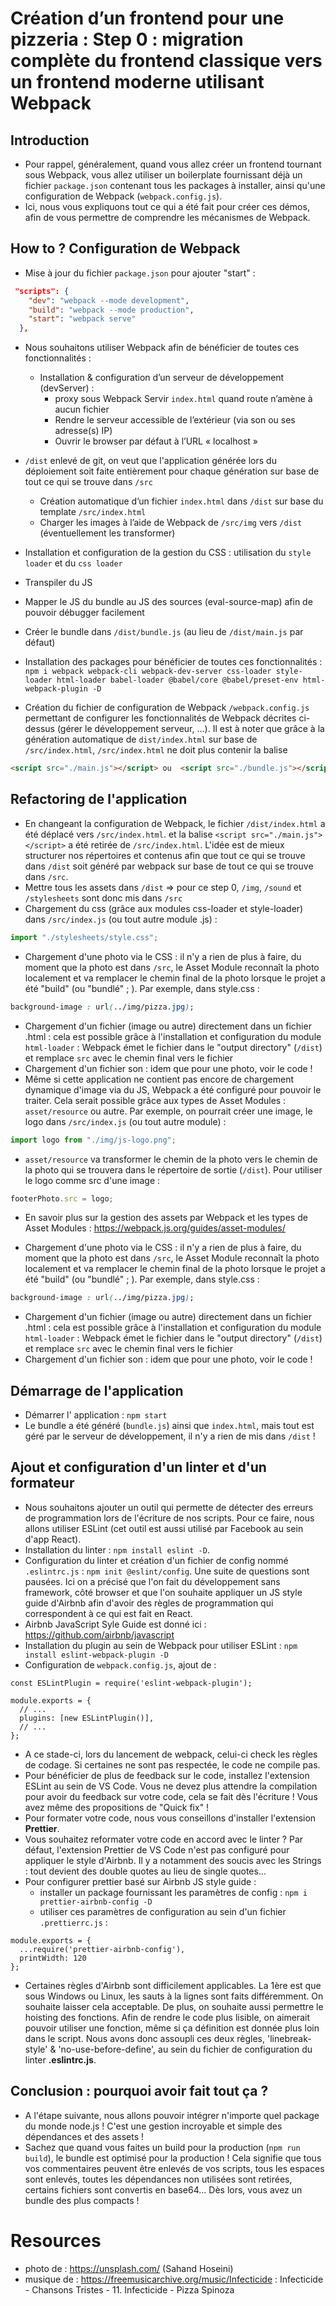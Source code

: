 # Création d’un frontend pour une pizzeria : Step 0 : migration complète du frontend classique vers un frontend moderne utilisant Webpack

## Introduction
- Pour rappel, généralement, quand vous allez créer un frontend tournant sous Webpack, vous allez utiliser un boilerplate fournissant déjà un fichier `package.json` contenant tous les packages à installer, ainsi qu'une configuration de Webpack (`webpack.config.js`). 
- Ici, nous vous expliquons tout ce qui a été fait pour créer ces démos, afin de vous permettre de comprendre les mécanismes de Webpack.
## How to ? Configuration de Webpack

- Mise à jour du fichier `package.json` pour ajouter "start" : 
```json
 "scripts": {
    "dev": "webpack --mode development",
    "build": "webpack --mode production",
    "start": "webpack serve"
  },
```
- Nous souhaitons utiliser Webpack afin de bénéficier de toutes ces fonctionnalités :
  - Installation & configuration d’un serveur de développement (devServer) :
    - proxy sous Webpack
    Servir `index.html` quand route n’amène à aucun fichier
    - Rendre le serveur accessible de l’extérieur (via son ou ses adresse(s) IP)
    - Ouvrir le browser par défaut à l’URL « localhost »  
- `/dist` enlevé de git, on veut que l'application générée lors du déploiement soit faite entièrement pour chaque génération sur base de tout ce qui se trouve dans `/src`
  - Création automatique d’un fichier `index.html` dans `/dist` sur base du template `/src/index.html`
  - Charger les images à l’aide de Webpack de `/src/img` vers `/dist` (éventuellement les transformer)
- Installation et configuration de la gestion du CSS : utilisation du `style loader` et du `css loader`
- Transpiler du JS
- Mapper le JS du bundle au JS des sources (eval-source-map) afin de pouvoir débugger facilement
- Créer le bundle dans `/dist/bundle.js` (au lieu de `/dist/main.js` par défaut)

- Installation des packages pour bénéficier de toutes ces fonctionnalités : `npm i webpack webpack-cli webpack-dev-server css-loader style-loader html-loader babel-loader @babel/core @babel/preset-env html-webpack-plugin -D`

- Création du fichier de configuration de Webpack `/webpack.config.js` permettant de configurer les fonctionnalités de Webpack décrites ci-dessus (gérer le développement serveur, ...).
Il est à noter que grâce à la génération automatique de `dist/index.html` sur base de `/src/index.html`,  `/src/index.html` ne doit plus contenir la balise 
```html
<script src="./main.js"></script> ou  <script src="./bundle.js"></script> comme c'est configuré ici .
```


## Refactoring de l'application
- En changeant la configuration de Webpack, le fichier `/dist/index.html` a été déplacé vers `/src/index.html`. et la balise `<script src="./main.js"></script>` a été retirée de `/src/index.html`. L'idée est de mieux structurer nos répertoires et contenus afin que tout ce qui se trouve dans `/dist` soit généré par webpack sur base de tout ce qui se trouve dans `/src`.
- Mettre tous les assets dans `/dist` => pour ce step 0, `/img`, `/sound` et `/stylesheets` sont donc mis dans `/src`
- Chargement du css (grâce aux modules css-loader et style-loader) dans `/src/index.js` (ou tout autre module .js) : 
```js
import "./stylesheets/style.css";
```
- Chargement d'une photo via le CSS : il n'y a rien de plus à faire, du moment que la photo est dans `/src`, le Asset Module reconnaît la photo localement et va remplacer le chemin final de la photo lorsque le projet a été "build" (ou "bundlé" ; ). 
Par exemple, dans style.css : 
```css
background-image : url(../img/pizza.jpg);
```
- Chargement d'un fichier (image ou autre) directement dans un fichier .html : cela est possible grâce à l'installation et configuration du module `html-loader` : Webpack émet le fichier dans le "output directory" (`/dist`) et remplace `src` avec le chemin final vers le fichier
- Chargement d'un fichier son : idem que pour une photo, voir le code !
- Même si cette application ne contient pas encore de chargement dynamique d'image via du JS, Webpack a été configuré pour pouvoir le traiter. Cela serait possible grâce aux types de Asset Modules : `asset/resource` ou autre. Par exemple, on pourrait créer une image, le logo dans `/src/index.js` (ou tout autre module) : 
```js
import logo from "./img/js-logo.png";
```
- `asset/resource` va transformer le chemin de la photo vers le chemin de la photo qui se trouvera dans le répertoire de sortie (`/dist`). Pour utiliser le logo comme src d'une image : 
```js
footerPhoto.src = logo;
```
- En savoir plus sur la gestion des assets par Webpack et les types de Asset Modules : https://webpack.js.org/guides/asset-modules/ 

- Chargement d'une photo via le CSS : il n'y a rien de plus à faire, du moment que la photo est dans `/src`, le Asset Module reconnaît la photo localement et va remplacer le chemin final de la photo lorsque le projet a été "build" (ou "bundlé" ; ). 
Par exemple, dans style.css : 
```css
background-image : url(../img/pizza.jpg);
```
- Chargement d'un fichier (image ou autre) directement dans un fichier .html : cela est possible grâce à l'installation et configuration du module `html-loader` : Webpack émet le fichier dans le "output directory" (`/dist`) et remplace `src` avec le chemin final vers le fichier
- Chargement d'un fichier son : idem que pour une photo, voir le code !

## Démarrage de l'application
- Démarrer l' application : `npm start`
- Le bundle a été généré (`bundle.js`) ainsi que `index.html`, mais tout est géré par le serveur de développement, il n'y a rien de mis dans `/dist` !

## Ajout et configuration d'un linter et d'un formateur
- Nous souhaitons ajouter un outil qui permette de détecter des erreurs de programmation lors 
de l'écriture de nos scripts.
Pour ce faire, nous allons utiliser ESLint (cet outil est aussi utilisé par Facebook au sein d'app React).
- Installation du linter : `npm install eslint -D`.
- Configuration du linter et création d'un fichier de config nommé `.eslintrc.js` : `npm init @eslint/config`. Une suite de questions sont pausées. Ici on a précisé que l'on fait du 
développement sans framework, côté browser et que l'on souhaite appliquer un JS style guide 
d'Airbnb afin d'avoir des règles de programmation qui correspondent à ce qui est fait 
en React.
- Airbnb JavaScript Syle Guide est donné ici : https://github.com/airbnb/javascript
- Installation du plugin au sein de Webpack pour utiliser ESLint : `npm install eslint-webpack-plugin -D`
- Configuration de `webpack.config.js`, ajout de :
```
const ESLintPlugin = require('eslint-webpack-plugin');

module.exports = {
  // ...
  plugins: [new ESLintPlugin()],
  // ...
};
```
- A ce stade-ci, lors du lancement de webpack, celui-ci check les règles de codage.
Si certaines ne sont pas respectée, le code ne compile pas.
- Pour bénéficier de plus de feedback sur le code, installez l'extension ESLint au sein de 
VS Code. Vous ne devez plus attendre la compilation pour avoir du feedback sur votre code, cela 
se fait dès l'écriture ! Vous avez même des propositions de "Quick fix" !
- Pour formater votre code, nous vous conseillons d'installer l'extension **Prettier**.
- Vous souhaitez reformater votre code en accord avec le linter ?
Par défaut, l'extension Prettier de VS Code n'est pas configuré pour appliquer le style 
d'Airbnb. Il y a notamment des soucis avec les Strings : tout devient des double quotes au lieu 
de single quotes...
- Pour configurer prettier basé sur Airbnb JS style guide   : 
  - installer un package fournissant les paramètres de config : `npm i prettier-airbnb-config -D`
  - utiliser ces paramètres de configuration au sein d'un fichier `.prettierrc.js` :
```
module.exports = {
  ...require('prettier-airbnb-config'),
  printWidth: 120
};
```
- Certaines règles d'Airbnb sont difficilement applicables. La 1ère est que sous Windows ou Linux, les sauts à la lignes sont faits différemment. On souhaite laisser cela acceptable. De plus, on souhaite aussi permettre le hoisting des fonctions. Afin de rendre le code plus lisible, on aimerait pouvoir utiliser une fonction, même si ça définition est donnée plus loin dans le script. Nous avons donc assoupli ces deux règles, 'linebreak-style' & 'no-use-before-define', au sein du fichier de configuration du linter **.eslintrc.js**.


## Conclusion : pourquoi avoir fait tout ça ? 
- A l'étape suivante, nous allons pouvoir intégrer n'importe quel package du monde node.js ! C'est une gestion incroyable et simple des dépendances et des assets !
- Sachez que quand vous faites un build pour la production (`npm run build`), le bundle est optimisé pour la production ! Cela signifie que tous vos commentaires peuvent être enlevés de vos scripts, tous les espaces sont enlevés, toutes les dépendances non utilisées sont retirées, certains fichiers sont convertis en base64... Dès lors, vous avez un bundle des plus compacts !
# Resources
- photo de : https://unsplash.com/ (Sahand Hoseini)
- musique de : https://freemusicarchive.org/music/Infecticide : Infecticide - Chansons Tristes - 11. Infecticide - Pizza Spinoza